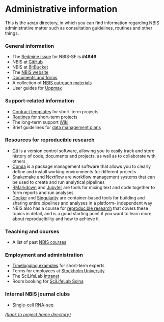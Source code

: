 # Administrative information

This is the `admin` directory, in which you can find information regarding NBIS
administrative matter such as consultation guidelines, routines and other
things.

### General information
 * The [Redmine issue][redmine-issue] for NBIS-SF is **#4646**
 * NBIS at [GitHub][nbis-github]
 * NBIS at [BitBucket][nbis-bitbucket]
 * The [NBIS website][nbis-web]
 * [Documents and forms][nbis-docs]
 * A collection of [NBIS outreach materials][nbis-outreach]
 * User guides for [Uppmax][uppmax-guides]

### Support-related information
 * [Contract templates][nbis-contract] for short-term projects
 * [Routines][nbis-routines] for short-term projects
 * The long-term support [Wiki][lts-wiki]
 * Brief guidelines for [data management plans][nbis-dmp]

### Resources for reproducible research
 * [Git][git] is a version control software, allowing you to easily track and
   store history of code, documents and projects, as well as to collaborate
   with others
 * [Conda][conda] is a package management software that allows you to clearly
   define and install working environments for different projects
 * [Snakemake][snakemake] and [Nextflow][nextflow] are workflow management
   systems that can be used to create and run analytical pipelines
 * [RMarkdown][rmarkdown] and [Jupyter][jupyter] are tools for mixing text and
   code together to form reports and run analyses
 * [Docker][docker] and [Singularity][singularity] are container-based tools
   for building and sharing entire pipelines and analyses in a platform-
   independent way
 * NBIS also has a course for [reproducible research][rep-res] that covers
   these topics in detail, and is a good starting point if you want to learn
   more about reproducibility and how to achieve it

### Teaching and courses
 * A list of past [NBIS courses][nbis-courses]

### Employment and administration
 * [Timelogging examples][nbis-time] for short-term experts
 * Terms for employees at [Stockholm University][admin-su]
 * The SciLifeLab [intranet][scilife-intra]
 * Room booking for [SciLifeLab Solna][scilife-rooms]

### Internal NBIS journal clubs
 * [Single-cell RNA-seq][club-scrnaseq]

[*(back to project home directory)*][sf-home]

[admin-su]: https://www.su.se/english/staff/personnel/2.258/you-and-your-workplace-1.107592
[club-scrnaseq]: https://groups.google.com/a/scilifelab.se/forum/#!forum/lts-scrnaseq
[conda]: https://conda.io/en/latest/
[docker]: https://www.docker.com/
[git]: https://git-scm.com/
[jupyter]: https://jupyter.org/
[lts-wiki]: https://wabi-wiki.scilifelab.se/display/KB/
[nbis-bitbucket]: https://bitbucket.org/scilifelab-lts/
[nbis-contract]: https://github.com/NBISweden/NBIS-templates-contract
[nbis-courses]: https://scilifelab.github.io/courses/
[nbis-dmp]: https://docs.google.com/document/d/1gotMFF7R02dEEnzoVaEtxoSzUD2QuVlkwuDbzRGulWw/edit#heading=h.wmrnkk9cdn3h
[nbis-docs]: https://nbis.se/about/doc/
[nbis-github]: https://github.com/NBISweden
[nbis-outreach]: https://github.com/NBISweden/NBIS-template-outreach
[nbis-routines]: https://projects.nbis.se/projects/internal-documents/wiki/New_routines_Feb_2018
[nbis-time]: https://projects.nbis.se/projects/internal-documents/wiki/Time_logging_instructions
[nbis-web]: https://nbis.se/
[nextflow]: https://www.nextflow.io/
[redmine-issue]: https://projects.nbis.se/issues/4646
[rep-res]: https://nbis-reproducible-research.readthedocs.io/en/latest/tutorial_intro/
[rmarkdown]: https://rmarkdown.rstudio.com/
[scilife-intra]: http://intranet.scilifelab.se/
[scilife-rooms]: https://intranet.scilifelab.se/rooms/day.php?
[sf-home]: https://github.com/NBISweden/NBIS-support-framework
[singularity]: https://sylabs.io/singularity/
[snakemake]: https://snakemake.readthedocs.io/en/stable/
[uppmax-guides]: https://www.uppmax.uu.se/support/user-guides/
